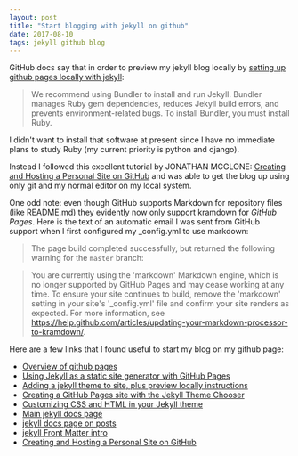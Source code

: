 ```yaml
---
layout: post
title: "Start blogging with jekyll on github"
date: 2017-08-10
tags: jekyll github blog
---
```


GitHub docs say that in order to preview my jekyll blog locally by [setting up github pages locally with jekyll]( https://help.github.com/articles/setting-up-your-github-pages-site-locally-with-jekyll/#requirements):

> We recommend using Bundler to install and run Jekyll. Bundler manages Ruby gem dependencies, reduces Jekyll build errors, and prevents environment-related bugs. To install Bundler, you must install Ruby.

I didn't want to install that software at present since I have no immediate plans to study Ruby (my current priority is python and django).

Instead I followed this excellent tutorial by JONATHAN MCGLONE: [Creating and Hosting a Personal Site on GitHub](http://jmcglone.com/guides/github-pages/) and was able to get the blog up using only git and my normal editor on my local system.

One odd note: even though GitHub supports Markdown for repository files (like README.md) they evidently now only support kramdown for _GitHub Pages_. Here is the text of an automatic email I was sent from GitHub support when I first configured my _config.yml to use markdown:

> The page build completed successfully, but returned the following warning for the `master` branch:

> You are currently using the 'markdown' Markdown engine, which is no longer supported by GitHub Pages and may cease working at any time. To ensure your site continues to build, remove the 'markdown' setting in your site's '_config.yml' file and confirm your site renders as expected. For more information, see https://help.github.com/articles/updating-your-markdown-processor-to-kramdown/.

Here are a few links that I found useful to start my blog on my github page:

* [Overview of github pages](https://pages.github.com/)
* [Using Jekyll as a static site generator with GitHub Pages](https://help.github.com/articles/using-jekyll-as-a-static-site-generator-with-github-pages/)
* [Adding a jekyll theme to site, plus preview locally instructions](https://help.github.com/articles/adding-a-jekyll-theme-to-your-github-pages-site/)
* [Creating a GitHub Pages site with the Jekyll Theme Chooser](https://help.github.com/articles/creating-a-github-pages-site-with-the-jekyll-theme-chooser/)
* [Customizing CSS and HTML in your Jekyll theme](https://help.github.com/articles/customizing-css-and-html-in-your-jekyll-theme/)
* [Main jekyll docs page](https://jekyllrb.com/docs/home/)
* [jekyll docs page on posts](https://jekyllrb.com/docs/posts/)
* [jekyll Front Matter intro](https://jekyllrb.com/docs/frontmatter/)
* [Creating and Hosting a Personal Site on GitHub](http://jmcglone.com/guides/github-pages/)

